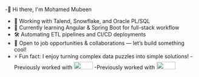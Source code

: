 -👋 Hi there, I'm Mohamed Mubeen
- 🔭 Working with Talend, Snowflake, and Oracle PL/SQL  
- 🌱 Currently learning Angular & Spring Boot for full-stack workflow  
- 🛠️ Automating ETL pipelines and CI/CD deployments  
- 🤝 Open to job opportunities & collaborations — let’s build something cool!  
- ⚡ Fun fact: I enjoy turning complex data puzzles into simple solutions!
-Previously worked with [<img src="https://cognizant.scene7.com/is/content/cognizant/COG-Logo-2022-1?fmt=png-alpha" height="20" width="50">](https://www.cognizant.com/)
-Previously worked with [<img src="https://cognizant.scene7.com/is/content/cognizant/COG-Logo-2022-1?fmt=png-alpha" height="20" width="50" style="background-color:white;">](https://www.cognizant.com/)



<!---
Mubeen-227452/Mubeen-227452 is a ✨ special ✨ repository because its `README.md` (this file) appears on your GitHub profile.
You can click the Preview link to take a look at your changes.
--->
